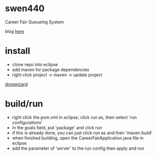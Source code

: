 # swen440
Career Fair Queueing System

blog [here](http://ritcfq.blogspot.com/)

# install
- clone repo into eclipse
- add maven for package dependencies
- right click project -> maven -> update project

[dropwizard](http://www.dropwizard.io/0.9.2/docs/getting-started.html)


# build/run
- right click the pom.xml in eclipse, click run as, then select 'run configurations'
- in the goals field, put 'package' and click run
- if this is already done, you can just click run as and then 'maven build'
- when finished building, open the CareerFairApplication.java file in eclipse
- add the parameter of 'server' to the run config then apply and run

